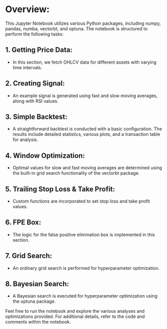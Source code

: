 # Overview:
This Jupyter Notebook utilizes various Python packages, including numpy, pandas, numba, vectorbt, and optuna. The notebook is structured to perform the following tasks:

## 1. Getting Price Data:
   - In this section, we fetch OHLCV data for different assets with varying time intervals.

## 2. Creating Signal:
   - An example signal is generated using fast and slow moving averages, along with RSI values.

## 3. Simple Backtest:
   - A straightforward backtest is conducted with a basic configuration. The results include detailed statistics, various plots, and a transaction table for analysis.

## 4. Window Optimization:
   - Optimal values for slow and fast moving averages are determined using the built-in grid search functionality of the vectorbt package.

## 5. Trailing Stop Loss & Take Profit:
   - Custom functions are incorporated to set stop loss and take profit values.

## 6. FPE Box:
   - The logic for the false positive elimination box is implemented in this section.

## 7. Grid Search:
   - An ordinary grid search is performed for hyperparameter optimization.

## 8. Bayesian Search:
   - A Bayesian search is executed for hyperparameter optimization using the optuna package.

Feel free to run the notebook and explore the various analyses and optimizations provided. For additional details, refer to the code and comments within the notebook.

